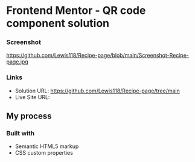 # Frontend Mentor - QR code component solution

### Screenshot

https://github.com/Lewis118/Recipe-page/blob/main/Screenshot-Recipe-page.jpg

### Links

- Solution URL: https://github.com/Lewis118/Recipe-page/tree/main
- Live Site URL: 

## My process

### Built with

- Semantic HTML5 markup
- CSS custom properties
